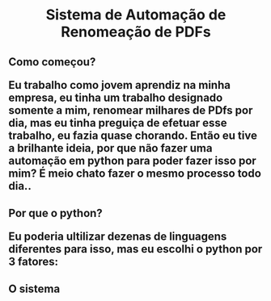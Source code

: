 <h1 align='center'>Sistema de Automação de Renomeação de PDFs

<h2>Como começou?
  <p>Eu trabalho como jovem aprendiz na minha empresa, eu tinha um trabalho designado somente a mim, renomear milhares de PDfs por dia, mas eu tinha preguiça de efetuar esse trabalho, eu fazia quase chorando. Então eu tive a brilhante ideia, por que não fazer uma automação em python para poder fazer isso por mim? É meio chato fazer o mesmo processo todo dia..
<h2>Por que o python?
  <p> Eu poderia ultilizar dezenas de linguagens diferentes para isso, mas eu escolhi o python por 3 fatores:
<h2>O sistema
